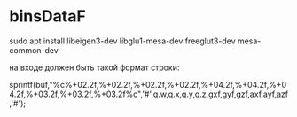 # binsDataF


sudo apt install libeigen3-dev libglu1-mesa-dev freeglut3-dev mesa-common-dev


на входе должен быть такой формат строки:

sprintf(buf,"%c%+02.2f,%+02.2f,%+02.2f,%+02.2f,%+04.2f,%+04.2f,%+04.2f,%+03.2f,%+03.2f,%+03.2f%c",'#',q.w,q.x,q.y,q.z,gxf,gyf,gzf,axf,ayf,azf,'#');
